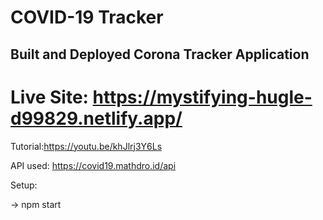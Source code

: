 # COVID-19 Tracker

## Built and Deployed Corona Tracker Application
# Live Site: https://mystifying-hugle-d99829.netlify.app/



Tutorial:https://youtu.be/khJlrj3Y6Ls

API used: https://covid19.mathdro.id/api

Setup:

->  npm start
